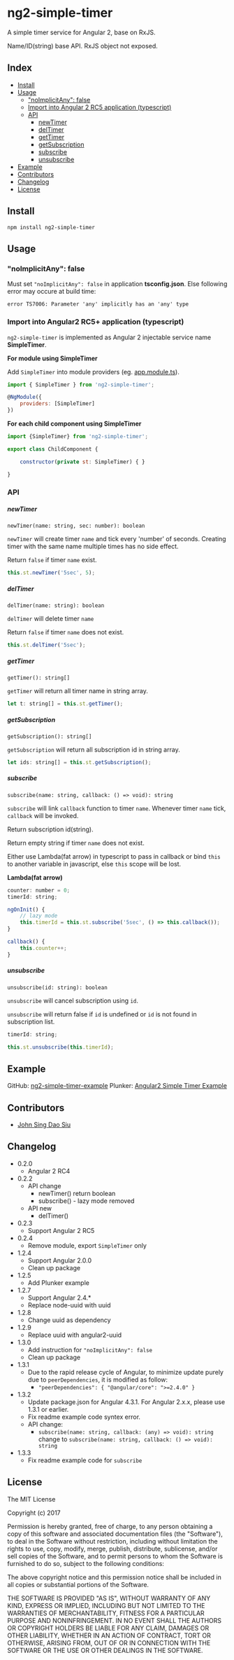 # ng2-simple-timer

A simple timer service for Angular 2, base on RxJS.

Name/ID(string) base API. RxJS object not exposed.

## Index

- [Install](#install)
- [Usage](#usage)
	- ["noImplicitAny": false](#noimplicitany-false)
	- [Import into Angular 2 RC5 application (typescript)](#import-into-angular-2-rc5-application-typescript)
	- [API](#api)
		- [newTimer](#newtimername-string-sec-number-boolean)
		- [delTimer](#deltimername-string-boolean)
		- [getTimer](#gettimer-string)
		- [getSubscription](#getsubscription-string)
		- [subscribe](#subscribename-string-callback-any-void-string)
		- [unsubscribe](#unsubscribeid-string-boolean)
- [Example](#example)
- [Contributors](#contributors)
- [Changelog](#changelog)
- [License](#license)

## Install

```
npm install ng2-simple-timer
```

## Usage

### "noImplicitAny": false

Must set `"noImplicitAny": false` in application __tsconfig.json__. Else following error may occure at build time:

    error TS7006: Parameter 'any' implicitly has an 'any' type

### Import into Angular2 RC5+ application (typescript)

`ng2-simple-timer` is implemented as Angular 2 injectable service name __SimpleTimer__.

__For module using SimpleTimer__

Add `SimpleTimer` into module providers (eg. [app.module.ts](https://github.com/J-Siu/ng2-simple-timer-example/blob/master/app/app.module.ts)).

```javascript
import { SimpleTimer } from 'ng2-simple-timer';

@NgModule({
	providers: [SimpleTimer]
})
```

__For each child component using SimpleTimer__

```javascript
import {SimpleTimer} from 'ng2-simple-timer';

export class ChildComponent {

	constructor(private st: SimpleTimer) { }

}
```

### API

##### newTimer

`newTimer(name: string, sec: number): boolean`

`newTimer` will create timer `name` and tick every 'number' of seconds. Creating timer with the same name multiple times has no side effect.

Return `false` if timer `name` exist.

```javascript
this.st.newTimer('5sec', 5);
```

##### delTimer

`delTimer(name: string): boolean`

`delTimer` will delete timer `name`

Return `false` if timer `name` does not exist.

```javascript
this.st.delTimer('5sec');
```

##### getTimer

`getTimer(): string[]`

`getTimer` will return all timer name in string array.
```javascript
let t: string[] = this.st.getTimer();
```

##### getSubscription

`getSubscription(): string[]`

`getSubscription` will return all subscription id in string array.
```javascript
let ids: string[] = this.st.getSubscription();
```

##### subscribe

`subscribe(name: string, callback: () => void): string`

`subscribe` will link `callback` function to timer `name`. Whenever timer `name` tick, `callback` will be invoked.

Return subscription id(string).

Return empty string if timer `name` does not exist.

Either use Lambda(fat arrow) in typescript to pass in callback or bind `this` to another variable in javascript, else `this` scope will be lost.

__Lambda(fat arrow)__
```javascript
counter: number = 0;
timerId: string;

ngOnInit() {
	// lazy mode
	this.timerId = this.st.subscribe('5sec', () => this.callback());
}

callback() {
	this.counter++;
}
```

##### unsubscribe

`unsubscribe(id: string): boolean`

`unsubscribe` will cancel subscription using `id`.

`unsubscribe` will return false if `id` is undefined or `id` is not found in subscription list.

```javascript
timerId: string;

this.st.unsubscribe(this.timerId);
```

## Example

GitHub: [ng2-simple-timer-example](https://github.com/J-Siu/ng2-simple-timer-example)
Plunker: [Angular2 Simple Timer Example](http://embed.plnkr.co/HaTd8q/)

## Contributors

* [John Sing Dao Siu](https://github.com/J-Siu)


## Changelog

* 0.2.0
	- Angular 2 RC4
* 0.2.2
	- API change
		- newTimer() return boolean
		- subscribe() - lazy mode removed
	- API new
		- delTimer()
* 0.2.3
	- Support Angular 2 RC5
* 0.2.4
	- Remove module, export `SimpleTimer` only
* 1.2.4
	- Support Angular 2.0.0
	- Clean up package
* 1.2.5
	- Add Plunker example
* 1.2.7
	- Support Angular 2.4.*
	- Replace node-uuid with uuid
* 1.2.8
	- Change uuid as dependency
* 1.2.9
	- Replace uuid with angular2-uuid
* 1.3.0
	- Add instruction for `"noImplicitAny": false`
	- Clean up package
* 1.3.1
	- Due to the rapid release cycle of Angular, to minimize update purely due to `peerDependencies`, it is modified as follow:
		-	`"peerDependencies": { "@angular/core": ">=2.4.0" }`
* 1.3.2
	- Update package.json for Angular 4.3.1. For Angular 2.x.x, please use 1.3.1 or earlier.
	- Fix readme example code syntex error.
	- API change:
		- `subscribe(name: string, callback: (any) => void): string` change to `subscribe(name: string, callback: () => void): string`
* 1.3.3
	- Fix readme example code for `subscribe`

## License

The MIT License

Copyright (c) 2017

Permission is hereby granted, free of charge, to any person obtaining a copy of this software and associated documentation files (the "Software"), to deal in the Software without restriction, including without limitation the rights to use, copy, modify, merge, publish, distribute, sublicense, and/or sell copies of the Software, and to permit persons to whom the Software is furnished to do so, subject to the following conditions:

The above copyright notice and this permission notice shall be included in all copies or substantial portions of the Software.

THE SOFTWARE IS PROVIDED "AS IS", WITHOUT WARRANTY OF ANY KIND, EXPRESS OR IMPLIED, INCLUDING BUT NOT LIMITED TO THE WARRANTIES OF MERCHANTABILITY, FITNESS FOR A PARTICULAR PURPOSE AND NONINFRINGEMENT. IN NO EVENT SHALL THE AUTHORS OR COPYRIGHT HOLDERS BE LIABLE FOR ANY CLAIM, DAMAGES OR OTHER LIABILITY, WHETHER IN AN ACTION OF CONTRACT, TORT OR OTHERWISE, ARISING FROM, OUT OF OR IN CONNECTION WITH THE SOFTWARE OR THE USE OR OTHER DEALINGS IN THE SOFTWARE.
